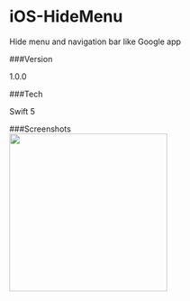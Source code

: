 # iOS-HideMenu
Hide menu and navigation bar like Google app

###Version

1.0.0

###Tech

Swift 5

###Screenshots
<br>
  <image width="280" src="https://raw.githubusercontent.com/pauljarysta/iOS-HideMenu/master/Sources/iOS-HideMenu.gif">
<br>
